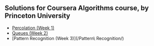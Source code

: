 ## Solutions for Coursera Algorithms course, by Princeton University

* [Percolation (Week 1)](/Percolation/)
* [Queues (Week 2)](/Queues/)
* [Pattern Recognition (Week 3)](/Pattern\ Recognition/)
